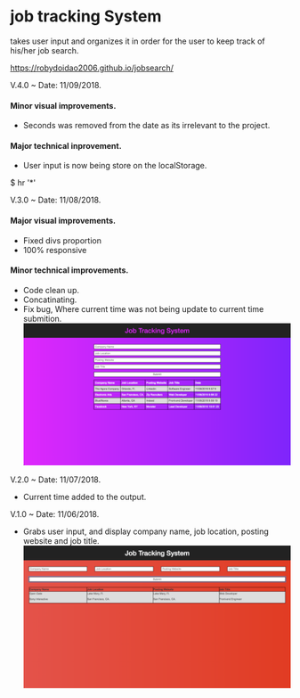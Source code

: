 # job tracking System
takes user input and organizes it in order for the user to keep track of his/her job search.

https://robydoidao2006.github.io/jobsearch/


V.4.0 ~ Date: 11/09/2018.
#### Minor visual improvements.
- Seconds was removed from the date as its irrelevant to the project.

#### Major technical inprovement.
- User input is now being store on the localStorage.

$ hr '*'

V.3.0 ~ Date: 11/08/2018.
#### Major visual improvements.
- Fixed divs proportion
- 100% responsive
#### Minor technical improvements.
- Code clean up.
- Concatinating.
- Fix bug, Where current time was not being update to current time submition.
![alt text](assets/images/v3.jpg)

V.2.0 ~ Date: 11/07/2018.
- Current time added to the output.

V.1.0 ~ Date: 11/06/2018.
- Grabs user input, and display company name, job location, posting website and job title.
![alt text](assets/images/v1.jpg)
 
